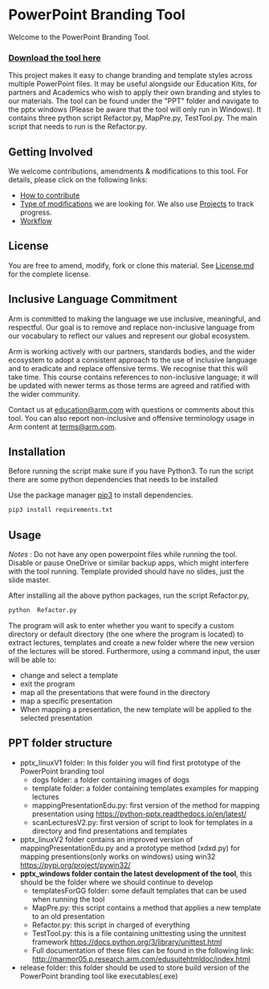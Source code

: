 
# PowerPoint Branding Tool

Welcome to the PowerPoint Branding Tool.

### [Download the tool here](https://github.com/arm-university/PPT-branding-tool/archive/refs/heads/main.zip)

This project makes it easy to change branding and template styles across multiple PowerPoint files. It may be useful alongside our Education Kits, for partners and Academics who wish to apply their own branding and styles to our materials. The tool can be found under the "PPT" folder and navigate to the pptx windows (Please be aware that the tool will only run in Windows). It contains three python script Refactor.py, MapPre.py, TestTool.py. The main script that needs to run is the Refactor.py.

## Getting Involved
We welcome contributions, amendments & modifications to this tool. For details, please click on the following links:

* [How to contribute](https://github.com/arm-university/PPT-branding-tool/blob/main/Contributions_and_Modifications/Contributions_and_Modifications.md)
* [Type of modifications](https://github.com/arm-university/PPT-branding-tool/blob/main/Contributions_and_Modifications/Desired_Contributions.md) we are looking for. We also use [Projects](https://github.com/arm-university/PPT-branding-tool/projects) to track progress.
* [Workflow](https://github.com/arm-university/PPT-branding-tool/blob/main/Contributions_and_Modifications/workflow.pdf)


## License
You are free to amend, modify, fork or clone this material. See [License.md](https://github.com/arm-university/PPT-branding-tool/blob/main/License/License.md) for the complete license.

## Inclusive Language Commitment
Arm is committed to making the language we use inclusive, meaningful, and respectful. Our goal is to remove and replace non-inclusive language from our vocabulary to reflect our values and represent our global ecosystem.
 
Arm is working actively with our partners, standards bodies, and the wider ecosystem to adopt a consistent approach to the use of inclusive language and to eradicate and replace offensive terms. We recognise that this will take time. This course contains references to non-inclusive language; it will be updated with newer terms as those terms are agreed and ratified with the wider community. 
 
Contact us at education@arm.com with questions or comments about this tool. You can also report non-inclusive and offensive terminology usage in Arm content at terms@arm.com.

## Installation
Before running the script make sure if you have Python3. To run the script there are some python dependencies that needs to be installed

Use the package manager [pip3](https://pip.pypa.io/en/stable/) to install dependencies.

```bash
pip3 install requirements.txt
```

## Usage

*Notes* : Do not have any open powerpoint files while running the tool. Disable or pause OneDrive or similar backup apps, which might interfere with the tool running. Template provided should have no slides, just the slide master.

After installing all the above python packages, run the script Refactor.py,
```bash
python  Refactor.py
```
The program will ask to enter whether you want to specify a custom directory or default directory (the one where the program is located) to extract lectures, templates and create a new folder where the new version of the lectures will be stored.
Furthermore, using a command input, the user will be able to:

* change and select a template
* exit the program
* map all the presentations that were found in the directory
* map a specific presentation
* When mapping a presentation, the new template will be applied to the selected presentation

## PPT folder structure
* pptx_linuxV1 folder: In this folder you will find  first prototype of the PowerPoint branding tool
  * dogs folder: a folder containing images of dogs
  * template folder: a folder containing templates examples for mapping lectures
  * mappingPresentationEdu.py: first version of the method for mapping presentation using https://python-pptx.readthedocs.io/en/latest/
  * scanLecturesV2.py: first version of script to look for templates in a directory and find presentations and templates
* pptx_linuxV2 folder contains an improved version of mappingPresentationEdu.py and a prototype method (xdxd.py) for mapping presentions(only works on windows) using win32 https://pypi.org/project/pywin32/
* __pptx_windows folder contain the latest development of the tool__, this should be the folder where we should continue to develop
  * templatesForGG folder: some default templates that can be used when running the tool
  * MapPre.py: this script contains a method that applies a new template to an old presentation
  * Refactor.py: this script in charged of everything
  * TestTool.py: this is a file containing unittesting using the unnitest framework https://docs.python.org/3/library/unittest.html
  * Full documentation of these files can be found in the following link: http://marmor05.p.research.arm.com/edusuitehtmldoc/index.html
* release folder: this folder should be used to store build version of the PowerPoint branding tool like executables(.exe)
